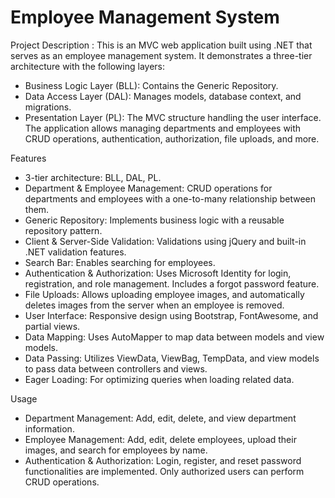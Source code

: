 # Employee Management System
Project Description :
This is an MVC web application built using .NET that serves as an employee management system. It demonstrates a three-tier architecture with the following layers:
  - Business Logic Layer (BLL): Contains the Generic Repository.
  - Data Access Layer (DAL): Manages models, database context, and migrations.
  - Presentation Layer (PL): The MVC structure handling the user interface.
The application allows managing departments and employees with CRUD operations, authentication, authorization, file uploads, and more.

Features
  - 3-tier architecture: BLL, DAL, PL.
  - Department & Employee Management: CRUD operations for departments and employees with a one-to-many relationship between them.
  - Generic Repository: Implements business logic with a reusable repository pattern.
  - Client & Server-Side Validation: Validations using jQuery and built-in .NET validation features.
  - Search Bar: Enables searching for employees.
  - Authentication & Authorization: Uses Microsoft Identity for login, registration, and role management. Includes a forgot password feature.
  - File Uploads: Allows uploading employee images, and automatically deletes images from the server when an employee is removed.
  - User Interface: Responsive design using Bootstrap, FontAwesome, and partial views.
  - Data Mapping: Uses AutoMapper to map data between models and view models.
  - Data Passing: Utilizes ViewData, ViewBag, TempData, and view models to pass data between controllers and views.
  - Eager Loading: For optimizing queries when loading related data.

Usage
  - Department Management: Add, edit, delete, and view department information.
  - Employee Management: Add, edit, delete employees, upload their images, and search for employees by name.
  - Authentication & Authorization: Login, register, and reset password functionalities are implemented. Only authorized users can perform CRUD operations.
